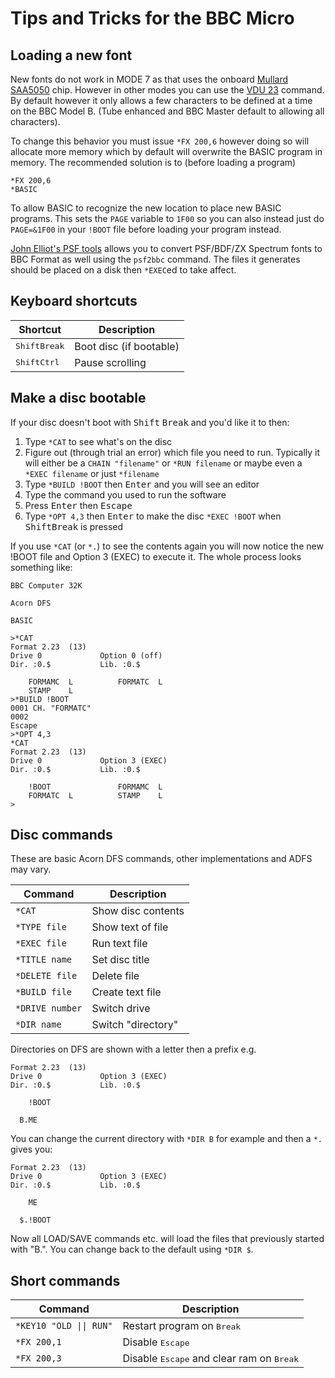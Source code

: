 # Tips and Tricks for the BBC Micro

## Loading a new font

New fonts do not work in MODE 7 as that uses the onboard [Mullard SAA5050](https://en.wikipedia.org/wiki/Mullard_SAA5050) chip. However in other modes you can use the [VDU 23](http://beebwiki.mdfs.net/VDU_23#VDU_23.2C32-255_-_Define_character) command. By default however it only allows a few characters to be defined at a time on the BBC Model B. (Tube enhanced and BBC Master default to allowing all characters).

To change this behavior you must issue `*FX 200,6` however doing so will allocate more memory which by default will overwrite the BASIC program in memory. The recommended solution is to (before loading a program)

```
*FX 200,6
*BASIC
```
To allow BASIC to recognize the new location to place new BASIC programs. This sets the `PAGE` variable to `1F00` so you can also instead just do `PAGE=&1F00` in your `!BOOT` file before loading your program instead.

[John Elliot's PSF tools](https://www.seasip.info/Unix/PSF/) allows you to convert PSF/BDF/ZX Spectrum fonts to BBC Format as well using the `psf2bbc` command. The files it generates should be placed on a disk then `*EXEC`ed to take affect.

## Keyboard shortcuts

| Shortcut | Description |
|----------|-------------|
|<kbd>Shift</kbd><kbd>Break</kdb>|Boot disc (if bootable)|
|<kbd>Shift</kbd><kbd>Ctrl</kbd>|Pause scrolling|


## Make a disc bootable
If your disc doesn't boot with <kbd>Shift</kbd> <kbd>Break</kbd> and you'd like it to then:

1. Type ``*CAT`` to see what's on the disc
2. Figure out (through trial an error) which file you need to run. Typically it will either be a ``CHAIN "filename"`` or ``*RUN filename`` or maybe even a ``*EXEC filename`` or just ``*filename``
3. Type ``*BUILD !BOOT`` then <kbd>Enter</kbd> and you will see an editor
4. Type the command you used to run the software
5. Press <kbd>Enter</kbd> then <kbd>Escape</kbd>
6. Type ``*OPT 4,3`` then <kbd>Enter</kbd> to make the disc ``*EXEC !BOOT`` when <kbd>Shift</kbd><kbd>Break</kbd> is pressed

If you use ``*CAT`` (or ``*.``) to see the contents again you will now notice the new !BOOT file and Option 3 (EXEC) to execute it. The whole process looks something like:

```
BBC Computer 32K

Acorn DFS

BASIC

>*CAT
Format 2.23  (13)
Drive 0             Option 0 (off)
Dir. :0.$           Lib. :0.$

    FORMAMC  L          FORMATC  L
    STAMP    L
>*BUILD !BOOT
0001 CH. "FORMATC"
0002
Escape
>*OPT 4,3
*CAT
Format 2.23  (13)
Drive 0             Option 3 (EXEC)
Dir. :0.$           Lib. :0.$

    !BOOT               FORMAMC  L
    FORMATC  L          STAMP    L
>
```

## Disc commands
These are basic Acorn DFS commands, other implementations and ADFS may vary.

| Command           | Description        |
|-------------------|--------------------|
| ``*CAT``          | Show disc contents |
| ``*TYPE file``    | Show text of file  |
| ``*EXEC file``    | Run text file      |
| ``*TITLE name``   | Set disc title     |
| ``*DELETE file``  | Delete file        |
| ``*BUILD file``   | Create text file   |
| ``*DRIVE number`` | Switch drive       |
| ``*DIR name``     | Switch "directory" |

Directories on DFS are shown with a letter then a prefix e.g.

```
Format 2.23  (13)
Drive 0             Option 3 (EXEC)
Dir. :0.$           Lib. :0.$

    !BOOT
        
  B.ME        
```

You can change the current directory with `*DIR B` for example and then a `*.` gives you:

```
Format 2.23  (13)
Drive 0             Option 3 (EXEC)
Dir. :0.$           Lib. :0.$

    ME
        
  $.!BOOT        
```

Now all LOAD/SAVE commands etc. will load the files that previously started with "B.". You can change back to the default using `*DIR $`.

## Short commands

| Command | Description |
|---------|-------------|
| ``*KEY10 "OLD \|\| RUN"`` | Restart program on <kbd>Break</kbd> 
| ``*FX 200,1`` | Disable <kbd>Escape</kbd>
| ``*FX 200,3`` | Disable <kbd>Escape</kbd> and clear ram on <kbd>Break</kbd>
